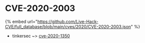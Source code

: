 # CVE-2020-2003
{% embed url="https://github.com/Live-Hack-CVE/full_database/blob/main/cves/2020/CVE-2020-2003.json" %}

* tinkersec ~> [cve-2020-1350](https://www.alice-snow.ru/2020/database/cve-2020-2003/cve-2020-1350-tinkersec)